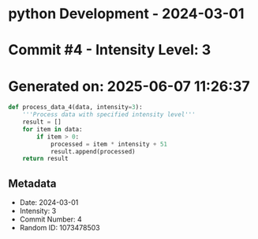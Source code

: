 ﻿# python Development - 2024-03-01
# Commit #4 - Intensity Level: 3
# Generated on: 2025-06-07 11:26:37
```python
def process_data_4(data, intensity=3):
    '''Process data with specified intensity level'''
    result = []
    for item in data:
        if item > 0:
            processed = item * intensity + 51
            result.append(processed)
    return result
```
## Metadata
- Date: 2024-03-01
- Intensity: 3
- Commit Number: 4
- Random ID: 1073478503
